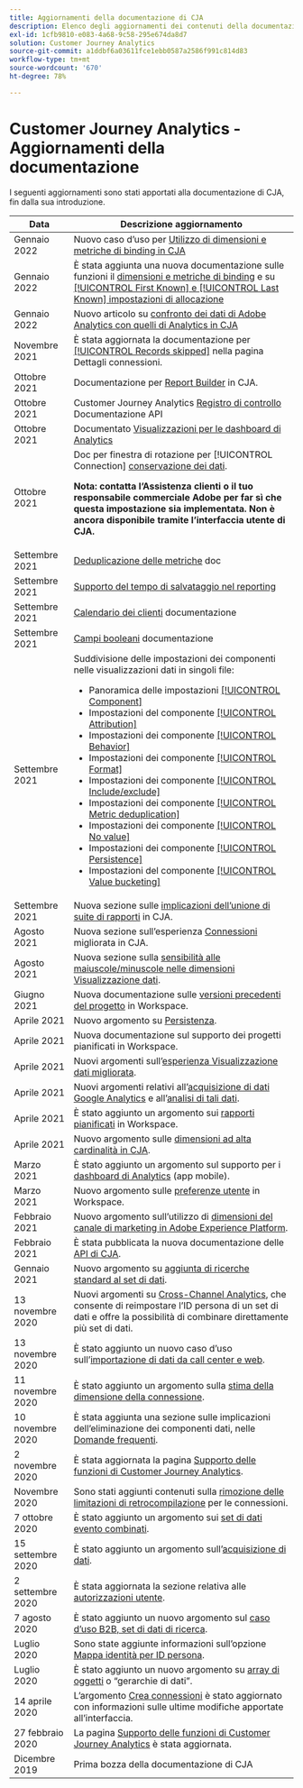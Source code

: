 ```yaml
---
title: Aggiornamenti della documentazione di CJA
description: Elenco degli aggiornamenti dei contenuti della documentazione di Customer Journey Analytics impostati a partire da dicembre 2019.
exl-id: 1cfb9810-e083-4a68-9c58-295e674da8d7
solution: Customer Journey Analytics
source-git-commit: a1ddbf6a03611fce1ebb0587a2586f991c814d83
workflow-type: tm+mt
source-wordcount: '670'
ht-degree: 78%

---
```


# Customer Journey Analytics - Aggiornamenti della documentazione

I seguenti aggiornamenti sono stati apportati alla documentazione di CJA, fin dalla sua introduzione.

| Data | Descrizione aggiornamento |
| --- | --- |
| Gennaio 2022 | Nuovo caso d’uso per [Utilizzo di dimensioni e metriche di binding in CJA](/help/use-cases/binding-dimensions-metrics.md) |
| Gennaio 2022 | È stata aggiunta una nuova documentazione sulle funzioni il [dimensioni e metriche di binding](https://experienceleague.adobe.com/docs/analytics-platform/using/cja-dataviews/component-settings/persistence.html?lang=en#binding-dimension) e su [[!UICONTROL First Known] e [!UICONTROL Last Known] impostazioni di allocazione](https://experienceleague.adobe.com/docs/analytics-platform/using/cja-dataviews/component-settings/persistence.html?lang=en#allocation-settings) |
| Gennaio 2022 | Nuovo articolo su [confronto dei dati di Adobe Analytics con quelli di Analytics in CJA](https://experienceleague.adobe.com/docs/analytics-platform/using/troubleshooting/compare.html) |
| Novembre 2021 | È stata aggiornata la documentazione per [[!UICONTROL Records skipped]](https://experienceleague.adobe.com/docs/analytics-platform/using/cja-connections/manage-connections.html?lang=en#connection-details-settings) nella pagina Dettagli connessioni. |
| Ottobre 2021 | Documentazione per [Report Builder](https://experienceleague.adobe.com/docs/analytics-platform/using/cja-reportbuilder/report-buider-overview.html?lang=it) in CJA. |
| Ottobre 2021 | Customer Journey Analytics [Registro di controllo](https://adobe.io/cja-apis/docs/endpoints/auditlogs/) Documentazione API |
| Ottobre 2021 | Documentato [Visualizzazioni per le dashboard di Analytics](https://experienceleague.adobe.com/docs/analytics-platform/using/cja-dashboards/create-scorecard.html?lang=it#applicare-visualizzazioni) |
| Ottobre 2021 | Doc per finestra di rotazione per [!UICONTROL Connection] [conservazione dei dati](https://experienceleague.adobe.com/docs/analytics-platform/using/cja-connections/manage-connections.html?lang=en#set-rolling-window-for-connection-data-retention).<p>**Nota: contatta l’Assistenza clienti o il tuo responsabile commerciale Adobe per far sì che questa impostazione sia implementata. Non è ancora disponibile tramite l’interfaccia utente di CJA.** |
| Settembre 2021 | [Deduplicazione delle metriche](https://experienceleague.adobe.com/docs/analytics-platform/using/cja-dataviews/component-settings/metric-deduplication.html?lang=en) doc |
| Settembre 2021 | [Supporto del tempo di salvataggio nel reporting](https://experienceleague.adobe.com/docs/analytics-platform/using/cja-dataviews/create-dataview.html?lang=it#calendar) |
| Settembre 2021 | [Calendario dei clienti](https://experienceleague.adobe.com/docs/analytics-platform/using/cja-dataviews/create-dataview.html?lang=en#calendar) documentazione |
| Settembre 2021 | [Campi booleani](https://experienceleague.adobe.com/docs/analytics-platform/using/cja-dataviews/component-settings/behavior.html?lang=en) documentazione |
| Settembre 2021 | Suddivisione delle impostazioni dei componenti nelle visualizzazioni dati in singoli file:<ul><li>Panoramica delle impostazioni [[!UICONTROL Component]](/help/data-views/component-settings/overview.md)</li><li>Impostazioni del componente [[!UICONTROL Attribution]](/help/data-views/component-settings/attribution.md)</li><li>Impostazioni dei componente [[!UICONTROL Behavior]](/help/data-views/component-settings/behavior.md)</li><li>Impostazioni dei componente [[!UICONTROL Format]](/help/data-views/component-settings/format.md)</li><li>Impostazioni dei componente [[!UICONTROL Include/exclude]](/help/data-views/component-settings/include-exclude-values.md)</li><li>Impostazioni dei componente [[!UICONTROL Metric deduplication]](/help/data-views/component-settings/metric-deduplication.md)</li><li>Impostazioni dei componente [[!UICONTROL No value]](/help/data-views/component-settings/no-value-options.md)</li><li>Impostazioni dei componente [[!UICONTROL Persistence]](/help/data-views/component-settings/persistence.md)</li><li>Impostazioni del componente [[!UICONTROL Value bucketing]](/help/data-views/component-settings/value-bucketing.md)</li></ul> |
| Settembre 2021 | Nuova sezione sulle [implicazioni dell’unione di suite di rapporti](https://experienceleague.adobe.com/docs/analytics-platform/using/cja-overview/cja-faq.html?lang=it#6.-considerations-when-merging-report-suites-in-cja) in CJA. |
| Agosto 2021 | Nuova sezione sull’esperienza [Connessioni](https://experienceleague.adobe.com/docs/analytics-platform/using/cja-connections/manage-connections.html?lang=en) migliorata in CJA. |
| Agosto 2021 | Nuova sezione sulla [sensibilità alle maiuscole/minuscole nelle dimensioni Visualizzazione dati](https://experienceleague.adobe.com/docs/analytics-platform/using/cja-dataviews/create-dataview.html?lang=it#configure-behavior-settings). |
| Giugno 2021 | Nuova documentazione sulle [versioni precedenti del progetto](https://experienceleague.adobe.com/docs/analytics-platform/using/cja-workspace/build-workspace-project/save-projects.html?lang=it#previous-version) in Workspace. |
| Aprile 2021 | Nuovo argomento su [Persistenza](data-views/component-settings/persistence.md). |
| Aprile 2021 | Nuova documentazione sul supporto dei progetti pianificati in Workspace. |
| Aprile 2021 | Nuovi argomenti sull’[esperienza Visualizzazione dati migliorata](/help/data-views/data-views.md). |
| Aprile 2021 | Nuovi argomenti relativi all’[acquisizione di dati Google Analytics](/help/use-cases/ga-to-cja.md) e all’[analisi di tali dati](/help/use-cases/ga-to-cja-reporting.md). |
| Aprile 2021 | È stato aggiunto un argomento sui [rapporti pianificati](/help/analysis-workspace/curate-share/t-schedule-report.md) in Workspace. |
| Aprile 2021 | Nuovo argomento sulle [dimensioni ad alta cardinalità in CJA](/help/components/dimensions/high-cardinality.md). |
| Marzo 2021 | È stato aggiunto un argomento sul supporto per i [dashboard di Analytics](/help/mobile-app/home.md) (app mobile). |
| Marzo 2021 | Nuovo argomento sulle [preferenze utente](/help/analysis-workspace/user-preferences.md) in Workspace. |
| Febbraio 2021 | Nuovo argomento sull’utilizzo di [dimensioni del canale di marketing in Adobe Experience Platform](/help/use-cases/marketing-channels.md). |
| Febbraio 2021 | È stata pubblicata la nuova documentazione delle [API di CJA](https://www.adobe.io/cja-apis/docs/). |
| Gennaio 2021 | Nuovo argomento su [aggiunta di ricerche standard al set di dati](/help/connections/standard-lookups.md). |
| 13 novembre 2020 | Nuovi argomenti su [Cross-Channel Analytics](/help/connections/cca/overview.md), che consente di reimpostare l’ID persona di un set di dati e offre la possibilità di combinare direttamente più set di dati. |
| 13 novembre 2020 | È stato aggiunto un nuovo caso d’uso sull’[importazione di dati da call center e web](/help/use-cases/call-center.md). |
| 11 novembre 2020 | È stato aggiunto un argomento sulla [stima della dimensione della connessione](/help/connections/estimate-connection-size.md). |
| 10 novembre 2020 | È stata aggiunta una sezione sulle implicazioni dell’eliminazione dei componenti dati, nelle [Domande frequenti](/help/getting-started/cja-faq.md). |
| 2 novembre 2020 | È stata aggiornata la pagina [Supporto delle funzioni di Customer Journey Analytics](/help/getting-started/cja-aa.md). |
| Novembre 2020 | Sono stati aggiunti contenuti sulla [rimozione delle limitazioni di retrocompilazione](https://experienceleague.adobe.com/docs/analytics-platform/using/cja-connections/create-connection.html?lang=en#backfill-historical-data) per le connessioni. |
| 7 ottobre 2020 | È stato aggiunto un argomento sui [set di dati evento combinati](/help/connections/combined-dataset.md). |
| 15 settembre 2020 | È stato aggiunto un argomento sull’[acquisizione di dati](/help/use-cases/data-ingestion.md). |
| 2 settembre 2020 | È stata aggiornata la sezione relativa alle [autorizzazioni utente](https://experienceleague.adobe.com/docs/analytics-platform/using/cja-overview/cja-overview.html?lang=it). |
| 7 agosto 2020 | È stato aggiunto un nuovo argomento sul [caso d’uso B2B, set di dati di ricerca](/help/use-cases/b2b.md). |
| Luglio 2020 | Sono state aggiunte informazioni sull’opzione [Mappa identità per ID persona](https://experienceleague.adobe.com/docs/analytics-platform/using/cja-connections/create-connection.html?lang=en). |
| Luglio 2020 | È stato aggiunto un nuovo argomento su [array di oggetti](/help/use-cases/object-arrays.md) o “gerarchie di dati”. |
| 14 aprile 2020 | L’argomento [Crea connessioni](/help/connections/create-connection.md) è stato aggiornato con informazioni sulle ultime modifiche apportate all’interfaccia. |
| 27 febbraio 2020 | La pagina [Supporto delle funzioni di Customer Journey Analytics](/help/getting-started/cja-aa.md) è stata aggiornata. |
| Dicembre 2019 | Prima bozza della documentazione di CJA |
